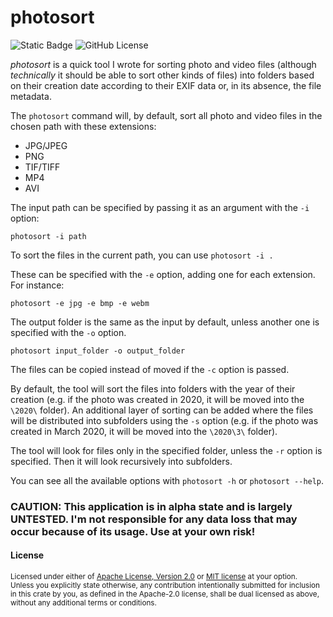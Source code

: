 # photosort

![Static Badge](https://img.shields.io/badge/github-Robangsan%2Fphotosort-teal?style=for-the-badge&logo=github&link=https%3A%2F%2Fgithub.com%2FRobangsan%2Fphotosort)
![GitHub License](https://img.shields.io/github/license/Robangsan/photosort?style=for-the-badge)

_photosort_ is a quick tool I wrote for sorting photo and video files (although _technically_ it should be able to sort other kinds of files) into folders based on their creation date according to their EXIF data or, in its absence, the file metadata.

The `photosort` command will, by default, sort all photo and video files in the chosen path with these extensions:
* JPG/JPEG
* PNG
* TIF/TIFF
* MP4
* AVI

The input path can be specified by passing it as an argument with the `-i` option:
```
photosort -i path
```

To sort the files in the current path, you can use `photosort -i .`

These can be specified with the `-e` option, adding one for each extension. For instance:
```
photosort -e jpg -e bmp -e webm
```

The output folder is the same as the input by default, unless another one is specified with the `-o` option.
```
photosort input_folder -o output_folder
```

The files can be copied instead of moved if the `-c` option is passed.

By default, the tool will sort the files into folders with the year of their creation (e.g. if the photo was created in 2020, it will be moved into the `\2020\`  folder). An additional layer of sorting can be added where the files will be distributed into subfolders using the `-s` option (e.g. if the photo was created in March 2020, it will be moved into the `\2020\3\` folder).

The tool will look for files only in the specified folder, unless the `-r` option is specified. Then it will look recursively into subfolders.

You can see all the available options with `photosort -h` or `photosort --help`.

### **CAUTION: This application is in alpha state and is largely UNTESTED. I'm not responsible for any data loss that may occur because of its usage. Use at your own risk!**


#### License

<sup>
Licensed under either of <a href="LICENSE-APACHE">Apache License, Version
2.0</a> or <a href="LICENSE-MIT">MIT license</a> at your option.
</sup>

<br>

<sub>
Unless you explicitly state otherwise, any contribution intentionally submitted
for inclusion in this crate by you, as defined in the Apache-2.0 license, shall
be dual licensed as above, without any additional terms or conditions.
</sub>
